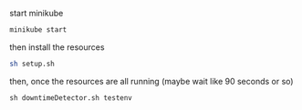 start minikube
```bash
minikube start
```

then install the resources
```bash
sh setup.sh
```

then, once the resources are all running (maybe wait like 90 seconds or so)
```
sh downtimeDetector.sh testenv
```